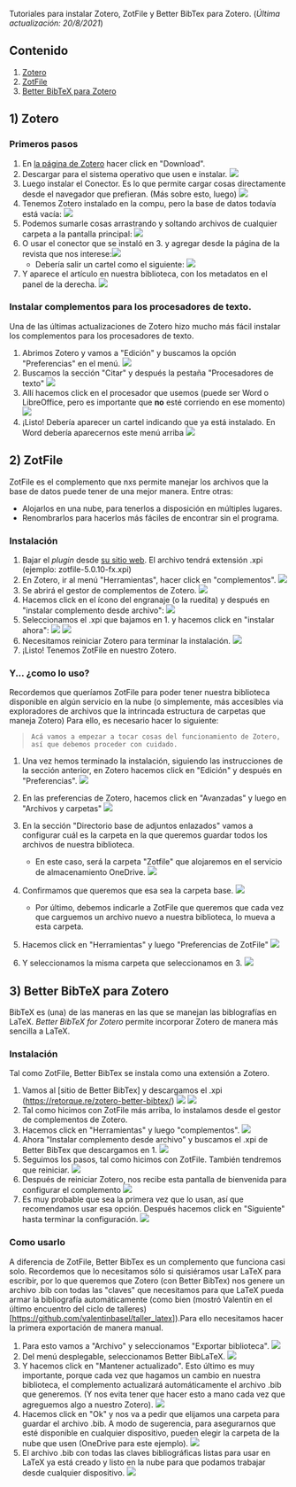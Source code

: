 Tutoriales para instalar Zotero, ZotFile y Better BibTex para Zotero.
(_Última actualización: 20/8/2021_)
## Contenido
1. [Zotero](#1-zotero)
2. [ZotFile](#2-zotfile)
3. [Better BibTeX para Zotero](#3-better-bibtex-para-zotero)

## 1) Zotero

### Primeros pasos
 
1. En [la página de Zotero](http://www.zotero.org) hacer click en "Download".
2. Descargar para el sistema operativo que usen e instalar. ![](https://i.imgur.com/fUxf4AE.png)
3. Luego instalar el Conector. Es lo que permite cargar cosas directamente desde el navegador que prefieran. (Más sobre esto, luego) ![](https://i.imgur.com/tXdNVoR.png)
4. Tenemos Zotero instalado en la compu, pero la base de datos todavía está vacía: ![](https://i.imgur.com/pCo4K1A.png)
5. Podemos sumarle cosas arrastrando y soltando archivos de cualquier carpeta a la pantalla principal: ![](https://i.imgur.com/bSJDgfL.png)
6. O usar el conector que se instaló en 3. y agregar desde la página de la revista que nos interese:![](https://i.imgur.com/0ny7xCO.png)
    + Debería salir un cartel como el siguiente: ![](https://i.imgur.com/dgERWmh.png)   
7. Y aparece el artículo en nuestra biblioteca, con los metadatos en el panel de la derecha. ![](https://i.imgur.com/MA9wiNQ.png)

### Instalar complementos para los procesadores de texto.
Una de las últimas actualizaciones de Zotero hizo mucho más fácil instalar los complementos para los procesadores de texto. 

1. Abrimos Zotero y vamos a "Edición" y buscamos la opción "Preferencias" en el menú. ![](https://imgur.com/3ieW6sV)
2. Buscamos la sección "Citar" y después la pestaña "Procesadores de texto" ![](https://imgur.com/aN0lQjb)
3. Allí hacemos click en el procesador que usemos (puede ser Word o LibreOffice, pero es importante que **no** esté corriendo en ese momento) ![](https://imgur.com/FecBCCK)
4. ¡Listo! Debería aparecer un cartel indicando que ya está instalado. En Word debería aparecernos este menú arriba ![](https://imgur.com/quY5GrF)

## 2) ZotFile

ZotFile es el complemento que nxs permite manejar los archivos que la base de datos puede tener de una mejor manera. Entre otras:
+ Alojarlos en una nube, para tenerlos a disposición en múltiples lugares.
+ Renombrarlos para hacerlos más fáciles de encontrar sin el programa.

### Instalación

1. Bajar el _plugin_ desde [su sitio web](https://www.zotfile.com). El archivo tendrá extensión .xpi (ejemplo: zotfile-5.0.10-fx.xpi)
2. En Zotero, ir al menú "Herramientas", hacer click en "complementos". ![](https://i.imgur.com/tlwuiV8.png)
3. Se abrirá el gestor de complementos de Zotero. ![](https://i.imgur.com/QjjNf8y.png)
4. Hacemos click en el ícono del engranaje (o la ruedita) y después en "instalar complemento desde archivo": ![](https://i.imgur.com/h8YgO7E.png)
5. Seleccionamos el .xpi que bajamos en 1. y hacemos click en "instalar ahora": ![](https://i.imgur.com/oaFCUGk.png) ![](https://i.imgur.com/FTMGtQ7.png)
6. Necesitamos reiniciar Zotero para terminar la instalación. ![](https://i.imgur.com/u9DkAvq.png)
7. ¡Listo! Tenemos ZotFile en nuestro Zotero.

### Y... ¿como lo uso?
Recordemos que queríamos ZotFile para poder tener nuestra biblioteca disponible en algún servicio en la nube (o simplemente, más accesibles via exploradores de archivos que la intrincada estructura de carpetas que maneja Zotero)
Para ello, es necesario hacer lo siguiente:

> `Acá vamos a empezar a tocar cosas del funcionamiento de Zotero, así que debemos proceder con cuidado.`
 
1. Una vez hemos terminado la instalación, siguiendo las instrucciones de la sección anterior, en Zotero hacemos click en "Edición" y después en  "Preferencias". ![](https://i.imgur.com/27ZJLLv.png)
2. En las preferencias de Zotero, hacemos click en "Avanzadas" y luego en "Archivos y carpetas" ![](https://i.imgur.com/WDtPFP0.png)
3. En la sección "Directorio base de adjuntos enlazados" vamos a configurar cuál es la carpeta en la que queremos guardar todos los archivos de nuestra biblioteca.

    + En este caso, será la carpeta "Zotfile" que alojaremos en el servicio de almacenamiento OneDrive. ![](https://i.imgur.com/qvcG2j3.png)
4. Confirmamos que queremos que esa sea la carpeta base. ![](https://i.imgur.com/kTx99hO.png)

	+ Por último, debemos indicarle a ZotFile que queremos que cada vez que carguemos un archivo nuevo a nuestra biblioteca, lo mueva a esta carpeta.
5. Hacemos click en "Herramientas" y luego "Preferencias de ZotFile" ![](https://i.imgur.com/T815LNG.png)
6. Y seleccionamos la misma carpeta que seleccionamos en 3. ![](https://i.imgur.com/JwrDNIf.png)

## 3) Better BibTeX para Zotero
BibTeX es (una) de las maneras en las que se manejan las biblografías en LaTeX. _Better BibTeX for Zotero_ permite incorporar Zotero de manera más sencilla a LaTeX.

### Instalación

Tal como ZotFile, Better BibTex se instala como una extensión a Zotero.

1. Vamos al [sitio de Better BibTex] y descargamos el .xpi (https://retorque.re/zotero-better-bibtex/) ![](https://i.imgur.com/.png) ![](https://i.imgur.com/e7I97ex.png)
2. Tal como hicimos con ZotFile más arriba, lo instalamos desde el gestor de complementos de Zotero.
3. Hacemos click en "Herramientas" y luego "complementos". ![](https://i.imgur.com/iWZNDt1.png)
4. Ahora "Instalar complemento desde archivo" y buscamos el .xpi de Better BibTex que descargamos en 1. ![](https://i.imgur.com/u8SG2Sr.png)
5. Seguimos los pasos, tal como hicimos con ZotFile. También tendremos que reiniciar. ![](https://i.imgur.com/c7EvyTQ.png)
6. Después de reiniciar Zotero, nos recibe esta pantalla de bienvenida para configurar el complemento ![](https://i.imgur.com/iv0P9YJ.png)
7. Es muy probable que sea la primera vez que lo usan, así que recomendamos usar esa opción. Después hacemos click en "Siguiente" hasta terminar la configuración. ![](https://i.imgur.com/I5mOegr.png)

### Como usarlo

A diferencia de ZotFile, Better BibTex es un complemento que funciona casi solo. Recordemos que lo necesitamos sólo si quisiéramos usar LaTeX para escribir, por lo que queremos que Zotero (con Better BibTex) nos genere un archivo .bib con todas las "claves" que necesitamos para que LaTeX pueda armar la bibliografía automáticamente (como bien (mostró Valentín en el último encuentro del ciclo de talleres)[https://github.com/valentinbasel/taller_latex]).Para ello necesitamos hacer la primera exportación de manera manual. 

1. Para esto vamos a "Archivo" y seleccionamos "Exportar biblioteca". ![](https://i.imgur.com/R1gpm5k.png)
2. Del menú desplegable, seleccionamos Better BibLaTeX. ![](https://i.imgur.com/DQAORjn.png)
3. Y hacemos click en "Mantener actualizado". Esto último es muy importante, porque cada vez que hagamos un cambio en nuestra biblioteca, el complemento actualizará automáticamente el archivo .bib que generemos. (Y nos evita tener que hacer esto a mano cada vez que agreguemos algo a nuestro Zotero). ![](https://i.imgur.com/AfP39Ft.png)
4. Hacemos click en "Ok" y nos va a pedir que elijamos una carpeta para guardar el archivo .bib. A modo de sugerencia, para asegurarnos que esté disponible en cualquier dispositivo, pueden elegir la carpeta de la nube que usen (OneDrive para este ejemplo). ![](https://i.imgur.com/23KUA0l.png)
5. El archivo .bib con todas las claves bibliográficas listas para usar en LaTeX ya está creado y listo en la nube para que podamos trabajar desde cualquier dispositivo. ![](https://i.imgur.com/52d5HF9.jpg)
